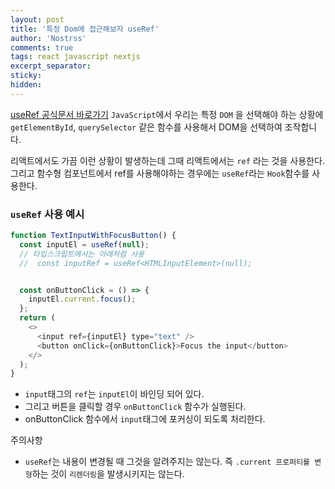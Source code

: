 ```yaml
---
layout: post
title: '특정 Dom에 접근해보자 useRef'
author: 'Nostrss'
comments: true
tags: react javascript nextjs
excerpt_separator:
sticky:
hidden:
---
```


[useRef 공식문서 바로가기](https://ko.reactjs.org/docs/hooks-reference.html)
`JavaScript`에서 우리는 특정 `DOM` 을 선택해야 하는 상황에 `getElementById`, `querySelector` 같은 함수를 사용해서 DOM을 선택하여 조작합니다.

리액트에서도 가끔 이런 상황이 발생하는데 그때 리액트에서는 `ref` 라는 것을 사용한다. 그리고 함수형 컴포넌트에서 ref를 사용해야하는 경우에는 `useRef`라는 `Hook`함수를 사용한다.

### `useRef` 사용 예시
```javascript
function TextInputWithFocusButton() {
  const inputEl = useRef(null);
  // 타입스크립트에서는 아래처럼 사용
  //  const inputRef = useRef<HTMLInputElement>(null);


  const onButtonClick = () => {
    inputEl.current.focus();
  };
  return (
    <>
      <input ref={inputEl} type="text" />
      <button onClick={onButtonClick}>Focus the input</button>
    </>
  );
}
```
- `input`태그의 `ref`는 `inputEl`이 바인딩 되어 있다.
- 그리고 버튼을 클릭할 경우 `onButtonClick` 함수가 실행된다.
- onButtonClick 함수에서 `input`태그에 포커싱이 되도록 처리한다.

주의사항
- `useRef`는 내용이 변경될 때 그것을 알려주지는 않는다. 즉 `.current 프로퍼티를 변형`하는 것이 `리렌더링`을 발생시키지는 않는다.





